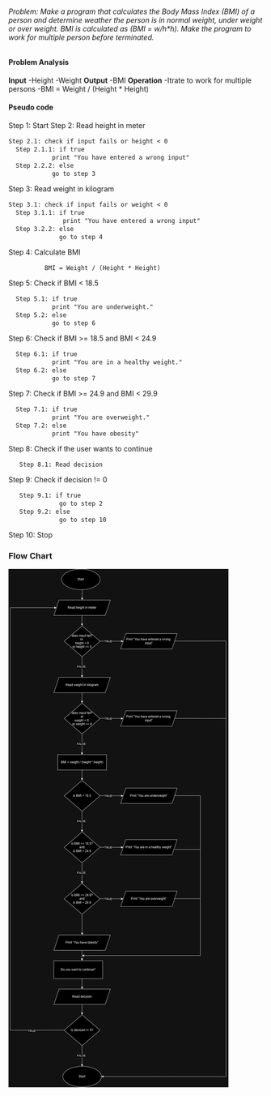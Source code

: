 ###### Problem: Make a program that calculates the Body Mass Index (BMI) of a person and determine weather the person is in normal weight, under weight or over weight. BMI is calculated as (BMI = w/h*h). Make the program to work for multiple person before terminated.

#### Problem Analysis

**Input**
  -Height
  -Weight
**Output**
   -BMI
**Operation**
  -Itrate to work for multiple persons
  -BMI = Weight / (Height * Height)

  #### Pseudo code

  Step 1: Start
  Step 2: Read height in meter
  ```
  Step 2.1: check if input fails or height < 0
    Step 2.1.1: if true
              print "You have entered a wrong input"
    Step 2.2.2: else
              go to step 3
  ```
  Step 3: Read weight in kilogram

  ```
  Step 3.1: check if input fails or weight < 0
    Step 3.1.1: if true
                 print "You have entered a wrong input"
    Step 3.2.2: else
                go to step 4
  ```
  Step 4: Calculate BMI
  ```
            BMI = Weight / (Height * Height)
  ```
  Step 5: Check if BMI < 18.5
  ```
    Step 5.1: if true
              print "You are underweight."
    Step 5.2: else 
              go to step 6
  ``` 
  Step 6: Check if BMI >= 18.5 and BMI < 24.9
  ```
    Step 6.1: if true
              print "You are in a healthy weight."
    Step 6.2: else 
              go to step 7
  ``` 
Step 7: Check if BMI >= 24.9 and BMI < 29.9
  ```
    Step 7.1: if true
              print "You are overweight."
    Step 7.2: else 
              print "You have obesity"
  ``` 

Step 8: Check if the user wants to continue
```
   Step 8.1: Read decision 
```
Step 9: Check if decision != 0
```
   Step 9.1: if true
              go to step 2
   Step 9.2: else
              go to step 10 
```
Step 10: Stop

### Flow Chart
![BMI](./BMI.png)


